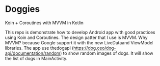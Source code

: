 # Doggies
Koin + Coroutines with MVVM in Kotlin

This repo is demonstrate how to develop Android app with good practices using Koin and Coroutines. The design patter that I use is MVVM. Why MVVM? because Google support it with the new LiveDataand ViewModel libraries. The app use thedogapi (https://dog.ceo/dog-api/documentation/random) to show random images of dogs. It will show the list of dogs in MainActivity.

